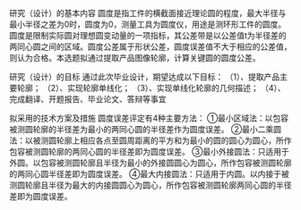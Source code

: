 研究（设计）的基本内容
圆度是指工件的横截面接近理论圆的程度，最大半径与最小半径之差为0时，圆度为0，测量工具为圆度仪，用途是测环形工件的圆度。圆度是限制实际圆对理想圆变动量的一项指标，其公差带是以公差值t为半径差的两同心圆之间的区域。圆度公差属于形状公差，圆度误差值不大于相应的公差值，则认为合格。本选题拟通过提取产品图像轮廓，计算关键圆的圆度公差。

研究（设计）的目标
通过此次毕业设计，期望达成以下目标：
（1）、提取产品主要轮廓；
（2）、实现轮廓单线化；
（3）、实现单线化轮廓的几何描述；
（4）、完成翻译、开题报告、毕业论文、答辩等事宜

拟采用的技术方案及措施
圆度误差评定有4种主要方法：
①最小区域法：以包容被测圆轮廓的半径差为最小的两同心圆的半径差作为圆度误差。
②最小二乘圆法：以被测圆轮廓上相应各点至圆周距离的平方和为最小的圆的圆心为圆心，所作包容被测圆轮廓的两同心圆的半径差即为圆度误差。
③最小外接圆法：只适用于外圆。以包容被测圆轮廓且半径为最小的外接圆圆心为圆心，所作包容被测圆轮廓的两同心圆半径差即为圆度误差。
④最大内接圆法：只适用于内圆。以内接于被测圆轮廓且半径为最大的内接圆圆心为圆心，所作包容被测圆轮廓两同心圆的半径差即为圆度误差。
